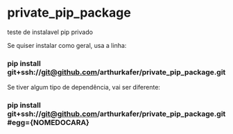 # private_pip_package
teste de instalavel pip privado

Se quiser instalar como geral, usa a linha:
### pip install git+ssh://git@github.com/arthurkafer/private_pip_package.git

Se tiver algum tipo de dependência, vai ser diferente:
### pip install git+ssh://git@github.com/arthurkafer/private_pip_package.git#egg={NOMEDOCARA}
